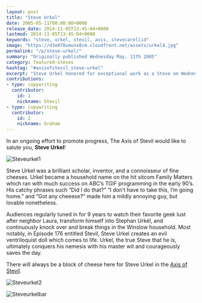 ```yaml
---
layout: post
title: "Steve Urkel"
date: 2005-05-11T00:00:00+0000
release_date: 2014-11-05T13:45:04+0000
lastmod: 2014-11-05T13:45:04+0000
keywords: "steve, urkel, stevil, axis, stevecarellid"
image: "https://d3e878vmunx8cm.cloudfront.net/assets/urkel4.jpg"
permalink: "/p/steve-urkel/"
summary: "Originally published Wednesday May, 11th 2005"
category: featured-steves
hashtag: "#axisofstevil_steve-urkel"
excerpt: "Steve Urkel honored for exceptional work as a Steve on Wednesday May, 11th 2005"
contributions:
- type: copywriting
  contributor:
    id: 1
    nickname: Stevil
- type: copywriting
  contributor:
    id: 2
    nickname: Graham
---
```


[id_1]: https://d3e878vmunx8cm.cloudfront.net/assets/urkel4.jpg "SteveUrkle1"[id_2]: https://d3e878vmunx8cm.cloudfront.net/assets/urkel1.jpg "SteveUrkle2"[id_3]: https://d3e878vmunx8cm.cloudfront.net/assets/urkelmural.jpg "SteveUrkleBar"

In an ongoing effort to promote progress, The Axis of Stevil would like to salute you, **Steve Urkel**!

![Steveurkel1][id_1]

Steve Urkel was a brilliant scholar, inventor, and a connoisseur of fine cheeses. Urkel became a household name on the hit sitcom Family Matters which ran with much success on ABC’s TGIF programming in the early 90’s. His catchy phrases such “Did I do that?” “I don’t have to take this, I’m going home.” and “Got any cheeese?” made him a mildly annoying guy, but lovable nonetheless.

Audiences regularly tuned in for 9 years to watch their favorite geek lust after neighbor Laura, transform himself into Stephan Urkél, and continuously knock over and break things in the Winslow household. Most notably, in Episode 176 entitled Stevil, Steve Urkel creates an evil ventriloquist doll which comes to life. Urkel, the true Steve that he is, ultimately conquers his nemesis with his master wit and courageously saves the day.

There will always be a block of cheese here for Steve Urkel in the [Axis of Stevil](/ "Axis of Stevil").

![Steveurkel2][id_2]

![Steveurkelbar][id_3]
